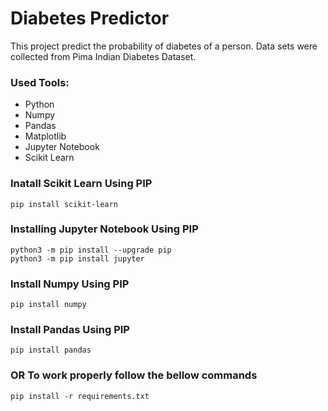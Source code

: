 # Diabetes Predictor

This project predict the probability of diabetes of a person. Data sets were collected from Pima Indian Diabetes Dataset.
### Used Tools:
* Python 
* Numpy
* Pandas
* Matplotlib
* Jupyter Notebook
* Scikit Learn

### Inatall Scikit Learn Using PIP
~~~~
pip install scikit-learn
~~~~
### Installing Jupyter Notebook Using PIP
~~~~
python3 -m pip install --upgrade pip
python3 -m pip install jupyter
~~~~
### Install Numpy Using PIP
~~~~
pip install numpy
~~~~
### Install Pandas Using PIP
~~~~
pip install pandas
~~~~
### OR To work properly follow the bellow commands
~~~~
pip install -r requirements.txt
~~~~